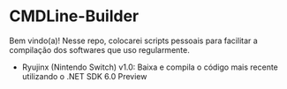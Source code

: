 # CMDLine-Builder

Bem vindo(a)!
Nesse repo, colocarei scripts pessoais para facilitar a compilação dos softwares que uso regularmente.

- Ryujinx (Nintendo Switch) v1.0: Baixa e compila o código mais recente utilizando o .NET SDK 6.0 Preview
